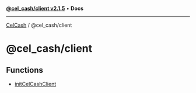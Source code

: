 [**@cel_cash/client v2.1.5**](README.md) • **Docs**

***

[CelCash](../../README.md) / @cel\_cash/client

# @cel\_cash/client

## Functions

- [initCelCashClient](functions/initCelCashClient.md)
